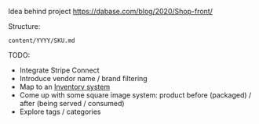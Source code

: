 Idea behind project https://dabase.com/blog/2020/Shop-front/

Structure:

	content/YYYY/SKU.md

TODO:

* Integrate Stripe Connect
* Introduce vendor name / brand filtering
* Map to an [Inventory system](https://www.youtube.com/watch?v=nAcNgmYPA-4)
* Come up with some square image system: product before (packaged) / after (being served / consumed)
* Explore tags / categories
